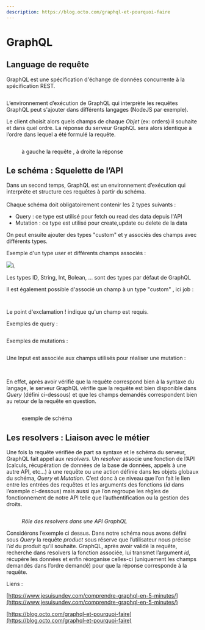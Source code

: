 ```yaml
---
description: https://blog.octo.com/graphql-et-pourquoi-faire
---
```


# GraphQL

## Language de requête

GraphQL est une spécification d'échange de données concurrente à la spécification REST.

<figure><img src=".gitbook/assets/image.png" alt=""><figcaption></figcaption></figure>

L’environnement d’exécution de GraphQL qui interprète les requêtes GraphQL peut s'ajouter dans différents langages (NodeJS par exemple).

Le client choisit alors quels champs de chaque _Objet_ (ex: orders) il souhaite et dans quel ordre. La réponse du serveur GraphQL sera alors identique à l’ordre dans lequel a été formulé la requête.

<figure><img src=".gitbook/assets/image (4).png" alt=""><figcaption><p>à gauche la requête , à droite la réponse</p></figcaption></figure>

## **Le schéma : Squelette de l’API**

Dans un second temps, GraphQL est un environnement d’exécution qui interpréte et structure ces requêtes à partir du schéma. \
\
Chaque schéma doit obligatoirement contenir les 2 types suivants :

* Query : ce type est utilisé pour fetch ou read des data depuis l'API
* Mutation : ce type est utilisé pour create,update ou delete de la data

On peut ensuite ajouter des types "custom" et y associés des champs avec différents types.

Exemple d'un type user et différents champs associés :&#x20;

![](<.gitbook/assets/image (5).png>)\


Les types ID, String, Int, Bolean, ... sont des types par défaut de GraphQL

Il est également possible d'associé un champ à un type "custom" , ici job :&#x20;

<figure><img src=".gitbook/assets/image (7).png" alt=""><figcaption></figcaption></figure>

<figure><img src=".gitbook/assets/image (6).png" alt=""><figcaption></figcaption></figure>

Le point d'exclamation ! indique qu'un champ est requis.

Exemples de query :&#x20;

<figure><img src=".gitbook/assets/image (8).png" alt=""><figcaption></figcaption></figure>

Exemples de mutations :&#x20;

<figure><img src=".gitbook/assets/image (10).png" alt=""><figcaption></figcaption></figure>

Une Input est associée aux champs utilisés pour réaliser une mutation :&#x20;

<figure><img src=".gitbook/assets/image (11).png" alt=""><figcaption></figcaption></figure>

\
En effet, après avoir vérifié que la requête correspond bien à la syntaxe du langage, le serveur GraphQL vérifie que la requête est bien disponible dans _Query_ (défini ci-dessous) et que les champs demandés correspondent bien au retour de la requête en question.

<figure><img src=".gitbook/assets/image (2).png" alt=""><figcaption><p>exemple de schéma</p></figcaption></figure>

## **Les resolvers : Liaison avec le métier**

Une fois la requête vérifiée de part sa syntaxe et le schéma du serveur, GraphQL fait appel aux _resolvers_. Un _resolver_ associe une fonction de l’API (calculs, récupération de données de la base de données, appels à une autre API, etc...) à une requête ou une action définie dans les objets globaux du schéma, _Query_ et _Mutation_. C’est donc à ce niveau que l’on fait le lien entre les entrées des requêtes et les arguments des fonctions (_id_ dans l’exemple ci-dessous) mais aussi que l’on regroupe les règles de fonctionnement de notre API telle que l’authentification ou la gestion des droits.

<figure><img src=".gitbook/assets/image (3).png" alt=""><figcaption><p><em>Rôle des resolvers dans une API GraphQL</em></p></figcaption></figure>

Considérons l’exemple ci dessus. Dans notre schéma nous avons défini sous _Query_ la requête _product_ sous réserve que l’utilisateur nous précise l’_id_ du produit qu’il souhaite. GraphQL, après avoir validé la requête, recherche dans resolvers la fonction associée, lui transmet l’argument _id_, récupère les données et enfin réorganise celles-ci (uniquement les champs demandés dans l’ordre demandé) pour que la réponse corresponde à la requête.

Liens :

[https://www.jesuisundev.com/comprendre-graphql-en-5-minutes/](https://www.jesuisundev.com/comprendre-graphql-en-5-minutes/)

[https://blog.octo.com/graphql-et-pourquoi-faire](https://blog.octo.com/graphql-et-pourquoi-faire)
